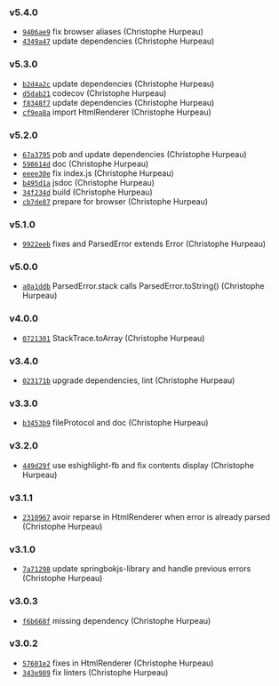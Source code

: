 ### v5.4.0

- [`9406ae9`](https://github.com/christophehurpeau/alouette/commit/9406ae97a7d103209d132f49f0adb3d471cbbf6e) fix browser aliases (Christophe Hurpeau)
- [`4349a47`](https://github.com/christophehurpeau/alouette/commit/4349a47a21ff1b3ae845df30c091d4549fddb7d5) update dependencies (Christophe Hurpeau)

### v5.3.0

- [`b2d4a2c`](https://github.com/christophehurpeau/alouette/commit/b2d4a2cb5b88d5d890c2311542bce8cfb4047769) update dependencies (Christophe Hurpeau)
- [`d5dab21`](https://github.com/christophehurpeau/alouette/commit/d5dab2199231923c44e192dcb74e734d2086ecc8) codecov (Christophe Hurpeau)
- [`f8348f7`](https://github.com/christophehurpeau/alouette/commit/f8348f7c350a9aeded22057b28d1d56ccabf8243) update dependencies (Christophe Hurpeau)
- [`cf9ea8a`](https://github.com/christophehurpeau/alouette/commit/cf9ea8a49209ac2200e567c4976687af561b2b7d) import HtmlRenderer (Christophe Hurpeau)

### v5.2.0

- [`67a3795`](https://github.com/christophehurpeau/alouette/commit/67a3795a021d20a00df3ff442c3462524ff525ae) pob and update dependencies (Christophe Hurpeau)
- [`598614d`](https://github.com/christophehurpeau/alouette/commit/598614d920cb7fb315fb0e31c4befe6c16367911) doc (Christophe Hurpeau)
- [`eeee30e`](https://github.com/christophehurpeau/alouette/commit/eeee30e4b85ea3b6373efb2ec86ff3afd260d976) fix index.js (Christophe Hurpeau)
- [`b495d1a`](https://github.com/christophehurpeau/alouette/commit/b495d1acdbdd2520fbc07180226874838df57621) jsdoc (Christophe Hurpeau)
- [`34f234d`](https://github.com/christophehurpeau/alouette/commit/34f234d75fd19ffd8ac7bc5e026101c31ac7ad46) build (Christophe Hurpeau)
- [`cb7de87`](https://github.com/christophehurpeau/alouette/commit/cb7de8775122e4ffce630d2107efe92c25f08265) prepare for browser (Christophe Hurpeau)

### v5.1.0

- [`9922eeb`](https://github.com/christophehurpeau/alouette/commit/9922eebb335bd42f51940e991073e9b202797347) fixes and ParsedError extends Error (Christophe Hurpeau)

### v5.0.0

- [`a0a1ddb`](https://github.com/christophehurpeau/alouette/commit/a0a1ddbf23b0947798d30d211e4ede44fabfbec8) ParsedError.stack calls ParsedError.toString() (Christophe Hurpeau)

### v4.0.0

- [`0721301`](https://github.com/christophehurpeau/alouette/commit/0721301aaa8dda1c6e6e4a5095fc383ebb44a262) StackTrace.toArray (Christophe Hurpeau)

### v3.4.0

- [`023171b`](https://github.com/christophehurpeau/alouette/commit/023171bf42a261810d12eae6c71d1c4ac2f7e043) upgrade dependencies, lint (Christophe Hurpeau)

### v3.3.0

- [`b3453b9`](https://github.com/christophehurpeau/alouette/commit/b3453b917f03c49ce1ba23da15b72092b6996d05) fileProtocol and doc (Christophe Hurpeau)

### v3.2.0

- [`449d29f`](https://github.com/christophehurpeau/alouette/commit/449d29fac044f346aec770e07a91050612167eec) use eshighlight-fb and fix contents display (Christophe Hurpeau)

### v3.1.1

- [`2310967`](https://github.com/christophehurpeau/alouette/commit/2310967d934739e95267b40579eef023b2da6311) avoir reparse in HtmlRenderer when error is already parsed (Christophe Hurpeau)

### v3.1.0

- [`7a71298`](https://github.com/christophehurpeau/alouette/commit/7a71298507d681719c5161b6648b2a3d61f5661f) update springbokjs-library and handle previous errors (Christophe Hurpeau)

### v3.0.3

- [`f6b668f`](https://github.com/christophehurpeau/alouette/commit/f6b668f7e707b4c05cd55449697c8e818ab1fa9b) missing dependency (Christophe Hurpeau)

### v3.0.2

- [`57601e2`](https://github.com/christophehurpeau/alouette/commit/57601e2b1525973f6d3efae1b507def36af80654) fixes in HtmlRenderer (Christophe Hurpeau)
- [`343e989`](https://github.com/christophehurpeau/alouette/commit/343e98924776ad2a38b2aeb59fcff3eaf39bc898) fix linters (Christophe Hurpeau)

